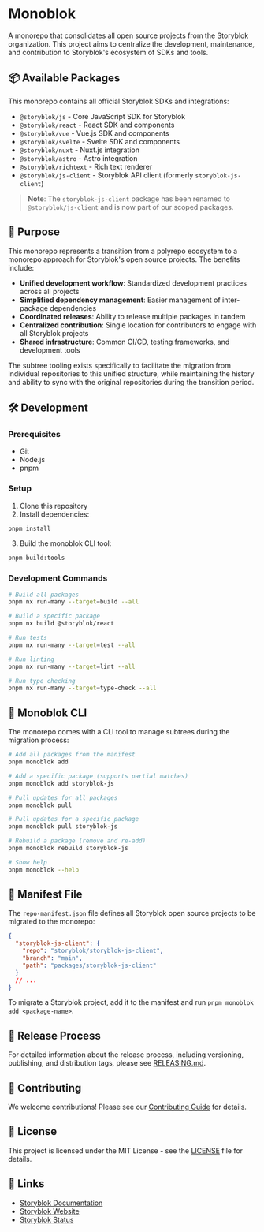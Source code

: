 # Monoblok

A monorepo that consolidates all open source projects from the Storyblok organization. This project aims to centralize the development, maintenance, and contribution to Storyblok's ecosystem of SDKs and tools.

## 📦 Available Packages

This monorepo contains all official Storyblok SDKs and integrations:

- `@storyblok/js` - Core JavaScript SDK for Storyblok
- `@storyblok/react` - React SDK and components
- `@storyblok/vue` - Vue.js SDK and components
- `@storyblok/svelte` - Svelte SDK and components
- `@storyblok/nuxt` - Nuxt.js integration
- `@storyblok/astro` - Astro integration
- `@storyblok/richtext` - Rich text renderer
- `@storyblok/js-client` - Storyblok API client (formerly `storyblok-js-client`)

> **Note**: The `storyblok-js-client` package has been renamed to `@storyblok/js-client` and is now part of our scoped packages.

## 🎯 Purpose

This monorepo represents a transition from a polyrepo ecosystem to a monorepo approach for Storyblok's open source projects. The benefits include:

- **Unified development workflow**: Standardized development practices across all projects
- **Simplified dependency management**: Easier management of inter-package dependencies
- **Coordinated releases**: Ability to release multiple packages in tandem
- **Centralized contribution**: Single location for contributors to engage with all Storyblok projects
- **Shared infrastructure**: Common CI/CD, testing frameworks, and development tools

The subtree tooling exists specifically to facilitate the migration from individual repositories to this unified structure, while maintaining the history and ability to sync with the original repositories during the transition period.

## 🛠 Development

### Prerequisites

- Git
- Node.js
- pnpm

### Setup

1. Clone this repository
2. Install dependencies:

```bash
pnpm install
```

3. Build the monoblok CLI tool:

```bash
pnpm build:tools
```

### Development Commands

```bash
# Build all packages
pnpm nx run-many --target=build --all

# Build a specific package
pnpm nx build @storyblok/react

# Run tests
pnpm nx run-many --target=test --all

# Run linting
pnpm nx run-many --target=lint --all

# Run type checking
pnpm nx run-many --target=type-check --all
```

## 🔧 Monoblok CLI

The monorepo comes with a CLI tool to manage subtrees during the migration process:

```bash
# Add all packages from the manifest
pnpm monoblok add

# Add a specific package (supports partial matches)
pnpm monoblok add storyblok-js

# Pull updates for all packages
pnpm monoblok pull

# Pull updates for a specific package
pnpm monoblok pull storyblok-js

# Rebuild a package (remove and re-add)
pnpm monoblok rebuild storyblok-js

# Show help
pnpm monoblok --help
```

## 📄 Manifest File

The `repo-manifest.json` file defines all Storyblok open source projects to be migrated to the monorepo:

```json
{
  "storyblok-js-client": {
    "repo": "storyblok/storyblok-js-client",
    "branch": "main",
    "path": "packages/storyblok-js-client"
  }
  // ...
}
```

To migrate a Storyblok project, add it to the manifest and run `pnpm monoblok add <package-name>`.

## 🚀 Release Process

For detailed information about the release process, including versioning, publishing, and distribution tags, please see [RELEASING.md](./RELEASING.md).

## 🤝 Contributing

We welcome contributions! Please see our [Contributing Guide](CONTRIBUTING.md) for details.

## 📄 License

This project is licensed under the MIT License - see the [LICENSE](LICENSE) file for details.

## 🔗 Links

- [Storyblok Documentation](https://www.storyblok.com/docs)
- [Storyblok Website](https://www.storyblok.com)
- [Storyblok Status](https://status.storyblok.com)
